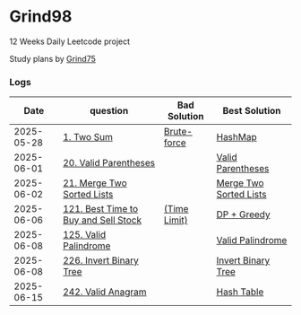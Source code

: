 # Grind98
12 Weeks Daily Leetcode project

Study plans by [Grind75](https://www.techinterviewhandbook.org/grind75/)

### Logs
|Date|question|Bad Solution|Best Solution|
|-----|-----|-----|-----|
|2025-05-28|[1. Two Sum](https://leetcode.com/problems/two-sum/)|[Brute-force](./Solution/Week1/Two_sum(brute_force).swift)|[HashMap](./Solution/Week1/Two_Sum(HashMap).swift)|
|2025-06-01|[20. Valid Parentheses](https://leetcode.com/problems/valid-parentheses/)|           |[Valid Parentheses](./Solution/Easy/Valid%20Parentheses.swift)|
|2025-06-02|[21. Merge Two Sorted Lists](https://leetcode.com/problems/merge-two-sorted-lists/)|       |[Merge Two Sorted Lists](./Solution/Easy/Merge%20Two%20Sorted%20Lists.swift)|
|2025-06-06|[121. Best Time to Buy and Sell Stock](https://leetcode.com/problems/best-time-to-buy-and-sell-stock/description/)|[(Time Limit)](./Solution/Easy/Best%20Time%20to%20Buy%20and%20Sell%20Stock(Time%20Limit).swift)|[DP + Greedy](./Solution/Easy/Best%20Time%20to%20Buy%20and%20Sell%20Stock(DP).swift)|
|2025-06-08|[125. Valid Palindrome](Link)|       |[Valid Palindrome](./Solution/Easy/Valid%20Palindrome.swift)|
|2025-06-08|[226. Invert Binary Tree](https://leetcode.com/problems/invert-binary-tree/description/)|    |[Invert Binary Tree](./Solution/Easy/Invert%20Binary%20Tree.swift)|
|2025-06-15|[242. Valid Anagram](https://leetcode.com/problems/valid-anagram/description/)|  |[Hash Table](./Solution/Easy/Valid%20Palindrome.swift)|

<!-- |2025-06-00|[Title](Link)|[Title](path)|[Title](path)| -->